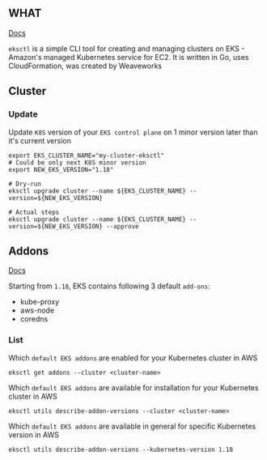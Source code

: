 ## WHAT

[Docs](https://eksctl.io/)

`eksctl` is a simple CLI tool for creating and managing clusters on EKS - Amazon's managed Kubernetes service for EC2. 
It is written in Go, uses CloudFormation, was created by Weaveworks

## Cluster

### Update

Update `K8S` version of your `EKS control plane` on 1 minor version later than it's current version
```
export EKS_CLUSTER_NAME="my-cluster-eksctl"
# Could be only next K8S minor version
export NEW_EKS_VERSION="1.18"

# Dry-run
eksctl upgrade cluster --name ${EKS_CLUSTER_NAME} --version=${NEW_EKS_VERSION}

# Actual steps
eksctl upgrade cluster --name ${EKS_CLUSTER_NAME} --version=${NEW_EKS_VERSION} --approve
```

## Addons

[Docs](https://eksctl.io/usage/addons/)

Starting from `1.18`, EKS contains following 3 default `add-ons`:
- kube-proxy
- aws-node
- coredns


### List

Which `default EKS addons` are enabled for your Kubernetes cluster in AWS
```
eksctl get addons --cluster <cluster-name>
```

Which `default EKS addons` are available for installation for your Kubernetes cluster in AWS
```
eksctl utils describe-addon-versions --cluster <cluster-name>
```

Which `default EKS addons` are available in general for specific Kubernetes version in AWS
```
eksctl utils describe-addon-versions --kubernetes-version 1.18
```
